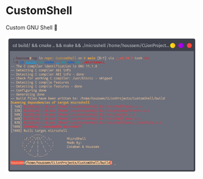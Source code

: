 # CustomShell
Custom GNU Shell 🧪

<p align = center>
  <img src = "https://raw.githubusercontent.com/OopsOverflow/CustomShell/main/screenshots/shell%20in%20Alacritty.png?token=ARYPWFC223LQPNTWL3ROMF3A4R4U4">
</p> 

